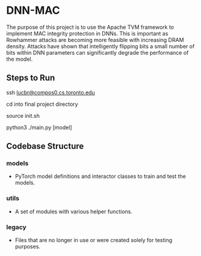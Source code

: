 # DNN-MAC
The purpose of this project is to use the Apache TVM framework to implement MAC integrity protection in DNNs. This is important as Rowhammer attacks are becoming more feasible with increasing DRAM density. Attacks have shown that intelligently flipping bits a small number of bits within DNN parameters can significantly degrade the performance of the model.

## Steps to Run
ssh lucbr@compos0.cs.toronto.edu

cd into final project directory

source init.sh

python3 ./main.py [model]

## Codebase Structure
### models
* PyTorch model definitions and interactor classes to train and test the models.

### utils
* A set of modules with various helper functions.

### legacy
* Files that are no longer in use or were created solely for testing purposes.
